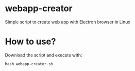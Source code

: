# webapp-creator
Simple script to create web app with Electron browser in Linux
# How to use?
Download the script and execute with:
```
bash webapp-creator.sh
```
